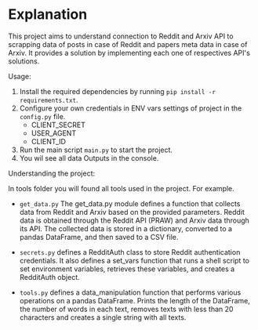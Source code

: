 # Explanation
This project aims to understand connection to Reddit and Arxiv API to scrapping data of posts in case of Reddit and papers meta data in case of Arxiv. It provides a solution by implementing each one of respectives API's solutions.

Usage:
1. Install the required dependencies by running `pip install -r requirements.txt`.
2. Configure your own credentials in ENV vars settings of project in the `config.py` file.
    - CLIENT_SECRET
    - USER_AGENT
    - CLIENT_ID
3. Run the main script `main.py` to start the project.
4. You wil see all data Outputs in the console.

Understanding the project:

In tools folder you will found all tools used in the project. For example.

- `get_data.py` The get_data.py module defines a function that collects data from Reddit and Arxiv based on the provided parameters. Reddit data is obtained through the Reddit API (PRAW) and Arxiv data through its API. The collected data is stored in a dictionary, converted to a pandas DataFrame, and then saved to a CSV file.

- `secrets.py` defines a RedditAuth class to store Reddit authentication credentials. It also defines a set_vars function that runs a shell script to set environment variables, retrieves these variables, and creates a RedditAuth object.

- `tools.py` defines a data_manipulation function that performs various operations on a pandas DataFrame. Prints the length of the DataFrame, the number of words in each text, removes texts with less than 20 characters and creates a single string with all texts.
